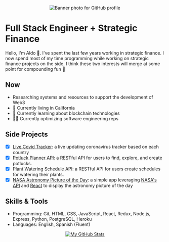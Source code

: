 <p align="center">
  <img src="https://media-exp1.licdn.com/dms/image/C4E1BAQFDlLZlu0eSSQ/company-background_10000/0/1603209012096?e=2159024400&v=beta&t=ycOFoc2n-_8oQYO_8shz2K4cL2qaFKH-ci_pcJ-_6gM" alt="Banner photo for GitHub profile">
</p>

# Full Stack Engineer + Strategic Finance

Hello, I'm Aldo :wave:. I've spent the last few years working in strategic finance. I now spend most of my time programming while working on strategic finance projects on the side. I think these two interests will merge at some point for compounding fun :rocket:

## Now

- Researching systems and resources to support the development of Web3
- 🏡 Currently living in California
- 📖 Currently learning about blockchain technologies
- 🏋️‍♂️ Currently optimizing software engineering reps

## Side Projects

- [x] [Live Covid Tracker](https://covid-worldwide-tracker.web.app): a live updating coronavirus tracker based on each country
- [x] [Potluck Planner API](https://github.com/gamboaldo/backend2): a RESTful API for users to find, explore, and create potlucks.
- [x] [Plant Watering Schedule API](https://github.com/Water-My-Plants-5-ft/backend): a RESTful API for users create schedules for watering their plants.
- [x] [NASA Astronomy Picture of the Day](https://astronomy-photo-of-the-day.vercel.app/): a simple app leveraging [NASA's API](https://api.nasa.gov/) and [React](https://reactjs.org/) to display the astronomy picture of the day

## Skills & Tools

- Programming: Git, HTML, CSS, JavaScript, React, Redux, Node.js, Express, Python, PostgreSQL, Heroku
- Languages: English, Spanish (Fluent)

<p align="center">
  <a href="https://github.com/anuraghazra/github-readme-stats">
    <img src="https://github-readme-stats.vercel.app/api?username=gamboaldo&show_icons=true&count_private=true&theme=vue-dark" alt="My GitHub Stats">
  </a>
</p>
